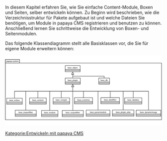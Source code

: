 
In diesem Kapitel erfahren Sie, wie Sie einfache Content-Module, Boxen und Seiten, selber entwickeln können. Zu Beginn wird beschrieben, wie die Verzeichnisstruktur für Pakete aufgebaut ist und welche Dateien Sie benötigen, um Module in papaya CMS registrieren und benutzen zu können. Anschließend lernen Sie schrittweise die Entwicklung von Boxen- und Seitenmodulen.

Das folgende Klassendiagramm stellt alle Basisklassen vor, die Sie für eigene Module erweitern können:

![File: Klassenstruktur papaya CMS](images/PapayaPluginsBaseSystem.png)

[Kategorie:Entwickeln mit papaya CMS](export_de/Kategorie:Entwickeln_mit_papaya_CMS.md)
